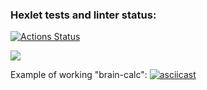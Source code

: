 ### Hexlet tests and linter status:
[![Actions Status](https://github.com/AmiAxe/frontend-project-44/workflows/hexlet-check/badge.svg)](https://github.com/AmiAxe/frontend-project-44/actions)

<a href="https://codeclimate.com/github/AmiAxe/frontend-project-44/maintainability"><img src="https://api.codeclimate.com/v1/badges/b1fffa894fcd6a9f5a11/maintainability" /></a>

Example of working "brain-calc":
[![asciicast](https://asciinema.org/a/Fxaz3eDj65amRfkWiALuj3U4x.svg)](https://asciinema.org/a/Fxaz3eDj65amRfkWiALuj3U4x)
